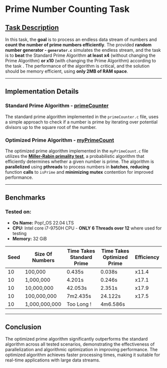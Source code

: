 # Prime Number Counting Task

## [Task Description](HW2.pdf)

In this task, the **goal** is to process an endless data stream of numbers and **count the number of prime numbers
efficiently**. The provided **random number generator - `generator.c`** simulates the endless stream, and the task is to
**beat** the Standard Prime Algorithm **at least x4** (without changing the Prime Algorithm) **or x10** (with changing
the Prime Algorithm) according to the task . The performance of the algorithm is critical, and the solution should be
memory efficient, using **only 2MB of RAM space**.

---

## Implementation Details

### Standard Prime Algorithm - [primeCounter](primeCounter.c)

The standard prime algorithm implemented in the `primeCounter.c` file, uses a simple approach to check if a number is
prime by iterating over potential divisors up to the square root of the number.

### Optimized Prime Algorithm - [myPrimeCount](myPrimeCount.c)

The optimized prime algorithm implemented in the `myPrimeCount.c` file utilizes the
**[Miller-Rabin primality test](https://www.geeksforgeeks.org/primality-test-set-3-miller-rabin/)**, a
probabilistic algorithm that efficiently determines whether a given number is prime. The algorithm is **parallelized**
using **pthreads** to process numbers in **batches**, **reducing** function **calls** to `isPrime` and **minimizing
mutex**
contention for improved performance.

---

## Benchmarks

### Tested on:
- **Os Name:** Pop!_OS 22.04 LTS
- **CPU:** Intel core i7-9750H CPU - **ONLY 6 Threads over 12** where used for testing
- **Memory:** 32 GiB

| Seed | Size Of Numbers | Time Takes Standard Prime | Time Takes Optimized Prime | Efficiency |
|------|-----------------|---------------------------|----------------------------|------------|
| 10   | 100,000         | 0.435s                    | 0.038s                     | x11.4      |
| 10   | 1,000,000       | 4.201s                    | 0.246s                     | x17.1      |
| 10   | 10,000,000      | 42.053s                   | 2.351s                     | x17.9      |
| 10   | 100,000,000     | 7m2.435s                  | 24.122s                    | x17.5      |
| 10   | 1,000,000,000   | Too Long !                | 4m6.586s                   |            |

---

## Conclusion

The optimized prime algorithm significantly outperforms the standard algorithm across all tested scenarios,
demonstrating the effectiveness of parallelization and algorithmic optimization in improving performance. The optimized
algorithm achieves faster processing times, making it suitable for real-time applications with large data streams.
